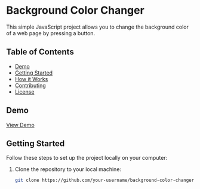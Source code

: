 # Background Color Changer

This simple JavaScript project allows you to change the background color of a web page by pressing a button.

## Table of Contents

- [Demo](#demo)
- [Getting Started](#getting-started)
- [How it Works](#how-it-works)
- [Contributing](#contributing)
- [License](#license)

## Demo

[View Demo](https://your-demo-url-here.com)

## Getting Started

Follow these steps to set up the project locally on your computer:

1. Clone the repository to your local machine:

   ```bash
   git clone https://github.com/your-username/background-color-changer.git
